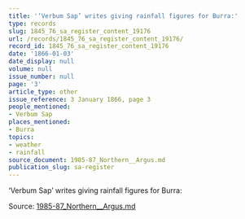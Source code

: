 ```yaml
---
title: '‘Verbum Sap’ writes giving rainfall figures for Burra:'
type: records
slug: 1845_76_sa_register_content_19176
url: /records/1845_76_sa_register_content_19176/
record_id: 1845_76_sa_register_content_19176
date: '1866-01-03'
date_display: null
volume: null
issue_number: null
page: '3'
article_type: other
issue_reference: 3 January 1866, page 3
people_mentioned:
- Verbum Sap
places_mentioned:
- Burra
topics:
- weather
- rainfall
source_document: 1985-87_Northern__Argus.md
publication_slug: sa-register
---
```


‘Verbum Sap’ writes giving rainfall figures for Burra:

Source: [1985-87_Northern__Argus.md](/downloads/markdown/1985-87_Northern__Argus.md)
